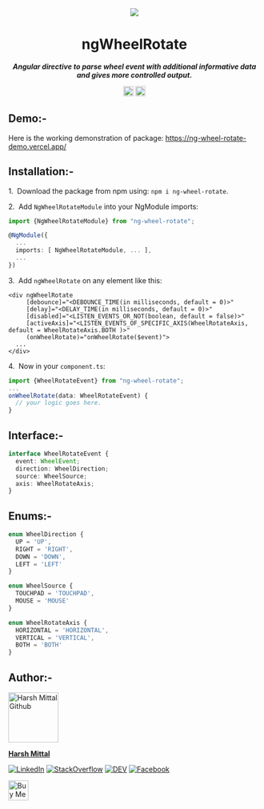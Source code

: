 <div align="center">
    <img src="https://img.icons8.com/fluency/96/000000/wheel.png"/>
</div>
<h1 align="center">ngWheelRotate</h1>

<p align="center"><b><i>Angular directive to parse wheel event with additional informative data and gives more controlled output.</i></b></p>
<p align="center">
		<a href="https://www.npmjs.com/package/ng-wheel-rotate"><img alt="NPM Version" src="https://img.shields.io/npm/v/ng-wheel-rotate.svg" height="20"/></a>
    <a href="https://www.npmjs.com/package/ng-wheel-rotate"><img alt="Total downloads" src="https://img.shields.io/npm/dt/ng-wheel-rotate.svg" height="20"/></a>
</p>

## Demo:-

Here is the working demonstration of package: https://ng-wheel-rotate-demo.vercel.app/

## Installation:-

1.&nbsp; Download the package from npm using: `npm i ng-wheel-rotate`.

2.&nbsp; Add `NgWheelRotateModule` into your NgModule imports:
```ts
import {NgWheelRotateModule} from "ng-wheel-rotate";

@NgModule({
  ...
  imports: [ NgWheelRotateModule, ... ],
  ...
})
```

3.&nbsp; Add `ngWheelRotate` on any element like this:
```angular2html
<div ngWheelRotate
     [debounce]="<DEBOUNCE_TIME(in milliseconds, default = 0)>"
     [delay]="<DELAY_TIME(in milliseconds, default = 0)>"
     [disabled]="<LISTEN_EVENTS_OR_NOT(boolean, default = false)>"
     [activeAxis]="<LISTEN_EVENTS_OF_SPECIFIC_AXIS(WheelRotateAxis, default = WheelRotateAxis.BOTH )>"
     (onWheelRotate)="onWheelRotate($event)">
  ...
</div>
```

4.&nbsp; Now in your `component.ts`:
```ts
import {WheelRotateEvent} from "ng-wheel-rotate";
...
onWheelRotate(data: WheelRotateEvent) {
  // your logic goes here.
}
```

## Interface:-

```ts
interface WheelRotateEvent {
  event: WheelEvent;
  direction: WheelDirection;
  source: WheelSource;
  axis: WheelRotateAxis;
}
```

## Enums:-

```ts
enum WheelDirection {
  UP = 'UP',
  RIGHT = 'RIGHT',
  DOWN = 'DOWN',
  LEFT = 'LEFT'
}

enum WheelSource {
  TOUCHPAD = 'TOUCHPAD',
  MOUSE = 'MOUSE'
}

enum WheelRotateAxis {
  HORIZONTAL = 'HORIZONTAL',
  VERTICAL = 'VERTICAL',
  BOTH = 'BOTH'
}
```

## Author:-

<img src="https://avatars.githubusercontent.com/u/53868138?s=400&u=af1bb288033e40fde4f68cfc6ed4b10f7a696316&v=4" alt="Harsh Mittal Github" width="100"/>

**[Harsh Mittal](https://github.com/harsh863/)**

[![LinkedIn](https://img.shields.io/badge/LinkedIn-%230077B5.svg?logo=linkedin&logoColor=white)](https://www.linkedin.com/in/harsh863/)
[![StackOverflow](https://img.shields.io/badge/Stack_Overflow-FE7A16?logo=stack-overflow&logoColor=white)](https://stackoverflow.com/users/12774193/harsh-mittal)
[![DEV](https://img.shields.io/badge/DEV-%23000000.svg?logo=dev.to&logoColor=white)](https://dev.to/harsh863)
[![Facebook](https://img.shields.io/badge/Facebook-%231877F2.svg?logo=facebook&logoColor=white)](https://www.facebook.com/harsh863)

<a href="https://www.buymeacoffee.com/harsh863" target="_blank"><img src="https://cdn.buymeacoffee.com/buttons/v2/default-yellow.png" alt="Buy Me A Coffee" height="40"></a>
